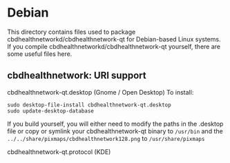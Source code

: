 
Debian
====================
This directory contains files used to package cbdhealthnetworkd/cbdhealthnetwork-qt
for Debian-based Linux systems. If you compile cbdhealthnetworkd/cbdhealthnetwork-qt yourself, there are some useful files here.

## cbdhealthnetwork: URI support ##


cbdhealthnetwork-qt.desktop  (Gnome / Open Desktop)
To install:

	sudo desktop-file-install cbdhealthnetwork-qt.desktop
	sudo update-desktop-database

If you build yourself, you will either need to modify the paths in
the .desktop file or copy or symlink your cbdhealthnetwork-qt binary to `/usr/bin`
and the `../../share/pixmaps/cbdhealthnetwork128.png` to `/usr/share/pixmaps`

cbdhealthnetwork-qt.protocol (KDE)

